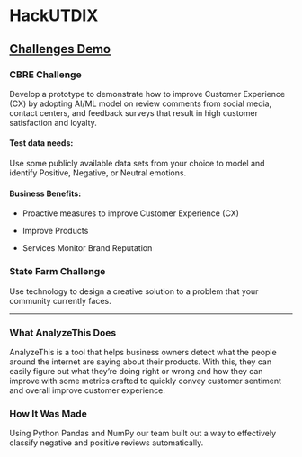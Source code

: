 # HackUTDIX 

## [Challenges Demo](https://zohaibsaqib0815.wixsite.com/whatsup)

### CBRE Challenge 

Develop a prototype to demonstrate how to improve Customer Experience (CX) by adopting AI/ML model on review comments from social media, contact centers, and feedback surveys that result in high customer satisfaction and loyalty.  

#### Test data needs: 

Use some publicly available data sets from your choice to model and identify Positive, Negative, or Neutral emotions.   

#### Business Benefits: 
  
 * Proactive measures to improve Customer Experience (CX)  
  
 * Improve Products
  
 * Services  Monitor Brand Reputation

### State Farm Challenge 

Use technology to design a creative solution to a problem that your community currently faces. 

-----
 
### What AnalyzeThis Does 

AnalyzeThis is a tool that helps business owners detect what the people around the internet are saying about their products. With this, they can easily figure out what they’re doing right or wrong and how they can improve with some metrics crafted to quickly convey customer sentiment and overall improve customer experience.
 
 
 ### How It Was Made 
 
 Using Python Pandas and NumPy our team built out a way to effectively classify negative and positive reviews automatically.
 

 
 
